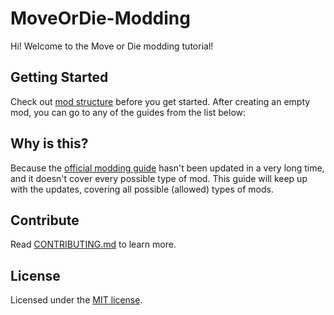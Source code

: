 # MoveOrDie-Modding

Hi! Welcome to the Move or Die modding tutorial!

## Getting Started

Check out [mod structure](./ModStructure.md) before you get started. After creating an empty mod, you can go to any of the guides from the list below:

## Why is this?

Because the [official modding guide](http://moveordiegame.com/modding) hasn't been updated in a very long time, and it doesn't cover every possible type of mod. This guide will keep up with the updates, covering all possible (allowed) types of mods.

## Contribute

Read [CONTRIBUTING.md](./CONTRIBUTING.md) to learn more.

## License

Licensed under the [MIT license](./LICENSE).
